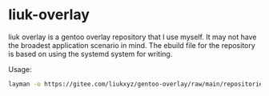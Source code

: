# liuk-overlay

liuk overlay is a gentoo overlay repository that I use myself. It may not have the broadest application scenario in mind. The ebuild file for the repository is based on using the systemd system for writing.

Usage:
```bash
layman -o https://gitee.com/liukxyz/gentoo-overlay/raw/main/repositories.xml -f -a liuk
```
